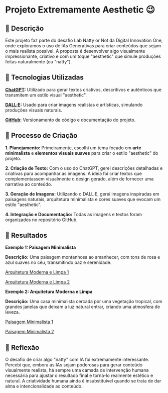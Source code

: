 # **Projeto Extremamente Aesthetic** 😉

## 📒 **Descrição** 

Este projeto faz parte do desafio Lab Natty or Not da Digital Innovation One, onde exploramos o uso de IAs Generativas para criar conteúdos que sejam o mais realista possível. A proposta é desenvolver algo visualmente impressionante, criativo e com um toque "aesthetic" que simule produções feitas naturalmente (ou "natty").

## 🤖 **Tecnologias Utilizadas**

**[ChatGPT](https://chatgpt.com/):** Utilizado para gerar textos criativos, descritivos e autênticos que transmitem um estilo visual "aesthetic".

**[DALL·E](https://app.ai-pro.org/dream-photo?upid=a7bb9zYAxODegKRxTMqE):** Usado para criar imagens realistas e artísticas, simulando produções visuais naturais.

**[GitHub](https://github.com):** Versionamento de código e documentação do projeto.

## 🧐 **Processo de Criação**

**1. Planejamento:** Primeiramente, escolhi um tema focado em **arte minimalista** e **elementos visuais suaves** para criar o estilo "aesthetic" do projeto.

**2. Criação de Texto:** Com o uso do ChatGPT, gerei descrições detalhadas e criativas para acompanhar as imagens. A ideia foi criar textos que complementassem visualmente o design gerado, além de fornecer uma narrativa ao conteúdo.

**3. Geração de Imagens:** Utilizando o DALL·E, gerei imagens inspiradas em paisagens naturais, arquitetura minimalista e cores suaves que evocam um estilo "aesthetic".

**4. Integração e Documentação:** Todas as imagens e textos foram organizados no repositório GitHub.

## 🚀 **Resultados**

**Exemplo 1: Paisagem Minimalista**

**Descrição:** Uma paisagem montanhosa ao amanhecer, com tons de rosa e azul suaves no céu, transmitindo paz e serenidade.

[Arquitetura Moderna e Limpa 1](https://github.com/IsabelCBarros/lab-natty-or-not/blob/main/Arquitetura%20Moderna%20e%20Limpa%201.png)

[Arquitetura Moderna e Limpa 2](https://github.com/IsabelCBarros/lab-natty-or-not/blob/main/Arquitetura%20Moderna%20e%20Limpa%202.png)

**Exemplo 2: Arquitetura Moderna e Limpa**

**Descrição:** Uma casa minimalista cercada por uma vegetação tropical, com grandes janelas que deixam a luz natural entrar, criando uma atmosfera de leveza.

[Paisagem Minimalista 1](https://github.com/IsabelCBarros/lab-natty-or-not/blob/main/Paisagem%20Minimalista%201.png)

[Paisagem Minimalista 2](https://github.com/IsabelCBarros/lab-natty-or-not/blob/main/Paisagem%20Minimalista%202.png)

## 💭 **Reflexão**

O desafio de criar algo "natty" com IA foi extremamente interessante. Percebi que, embora as IAs sejam poderosas para gerar conteúdo visualmente realista, há sempre uma camada de intervenção humana necessária para ajustar o resultado final e torná-lo realmente estético e natural. A criatividade humana ainda é insubstituível quando se trata de dar alma e intencionalidade ao conteúdo.
